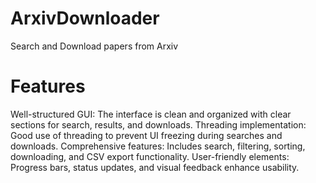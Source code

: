 # ArxivDownloader
Search and Download papers from Arxiv 
# Features 
Well-structured GUI: The interface is clean and organized with clear sections for search, results, and downloads.
Threading implementation: Good use of threading to prevent UI freezing during searches and downloads.
Comprehensive features: Includes search, filtering, sorting, downloading, and CSV export functionality.
User-friendly elements: Progress bars, status updates, and visual feedback enhance usability.
